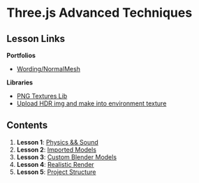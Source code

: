 # Three.js Advanced Techniques

## Lesson Links

**Portfolios**

- [Wording/NormalMesh](https://www.ilithya.rocks/)

**Libraries**

- [PNG Textures Lib](https://github.com/nidorx/matcaps)
- [Upload HDR img and make into environment texture](https://hdrihaven.com/)

## Contents

1. **Lesson 1**: [Physics && Sound](ex1/readme.md)
2. **Lesson 2**: [Imported Models](ex2/readme.md)
3. **Lesson 3**: [Custom Blender Models](ex3/readme.md)
4. **Lesson 4**: [Realistic Render](ex4/readme.md)
5. **Lesson 5**: [Project Structure](ex5/readme.md)
